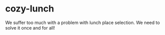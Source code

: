 # cozy-lunch
We suffer too much with a problem with lunch place selection. We need to solve it once and for all!
